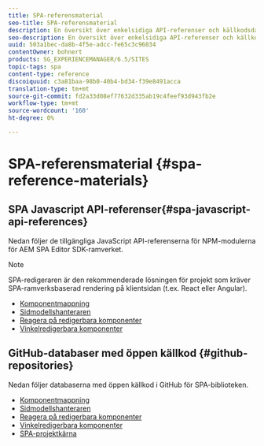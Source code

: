 ```yaml
---
title: SPA-referensmaterial
seo-title: SPA-referensmaterial
description: En översikt över enkelsidiga API-referenser och källkodsdatabaser
seo-description: En översikt över enkelsidiga API-referenser och källkodsdatabaser
uuid: 503a1bec-da8b-4f5e-adcc-fe65c3c96034
contentOwner: bohnert
products: SG_EXPERIENCEMANAGER/6.5/SITES
topic-tags: spa
content-type: reference
discoiquuid: c3a81baa-98b0-40b4-bd34-f39e8491acca
translation-type: tm+mt
source-git-commit: fd2a33d08ef77632d335ab19c4feef93d943fb2e
workflow-type: tm+mt
source-wordcount: '160'
ht-degree: 0%

---
```



# SPA-referensmaterial {#spa-reference-materials}

## SPA Javascript API-referenser{#spa-javascript-api-references}

Nedan följer de tillgängliga JavaScript API-referenserna för NPM-modulerna för AEM SPA Editor SDK-ramverket.

>[!NOTE]
>
>SPA-redigeraren är den rekommenderade lösningen för projekt som kräver SPA-ramverksbaserad rendering på klientsidan (t.ex. React eller Angular).

* [Komponentmappning](https://www.npmjs.com/package/@adobe/aem-spa-component-mapping)
* [Sidmodellshanteraren](https://www.npmjs.com/package/@adobe/aem-spa-model-manager)
* [Reagera på redigerbara komponenter](https://www.npmjs.com/package/@adobe/aem-react-editable-components)
* [Vinkelredigerbara komponenter](https://www.npmjs.com/package/@adobe/aem-angular-editable-components)

## GitHub-databaser med öppen källkod {#github-repositories}

Nedan följer databaserna med öppen källkod i GitHub för SPA-biblioteken.

* [Komponentmappning](https://github.com/adobe/aem-spa-component-mapping)
* [Sidmodellshanteraren](https://github.com/adobe/aem-spa-page-model-manager)
* [Reagera på redigerbara komponenter](https://github.com/adobe/aem-react-editable-components)
* [Vinkelredigerbara komponenter](https://github.com/adobe/aem-angular-editable-components)
* [SPA-projektkärna](https://github.com/adobe/aem-spa-project-core)